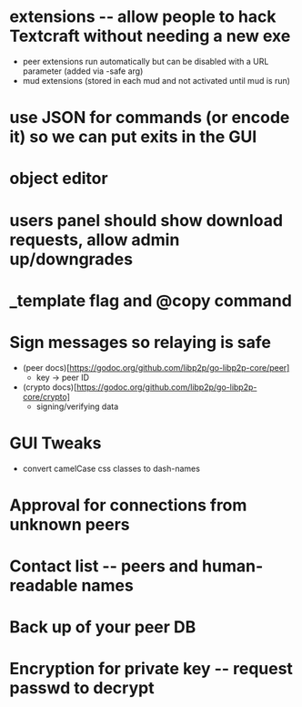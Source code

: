 # extensions -- allow people to hack Textcraft without needing a new exe
* peer extensions run automatically but can be disabled with a URL parameter (added via -safe arg)
* mud extensions (stored in each mud and not activated until mud is run)

# use JSON for commands (or encode it) so we can put exits in the GUI

# object editor

# users panel should show download requests, allow admin up/downgrades

# _template flag and @copy command

# Sign messages so relaying is safe
* (peer docs)[https://godoc.org/github.com/libp2p/go-libp2p-core/peer]
  * key -> peer ID
* (crypto docs)[https://godoc.org/github.com/libp2p/go-libp2p-core/crypto]
  * signing/verifying data

# GUI Tweaks
* convert camelCase css classes to dash-names

# Approval for connections from unknown peers

# Contact list -- peers and human-readable names

# Back up of your peer DB

# Encryption for private key -- request passwd to decrypt
